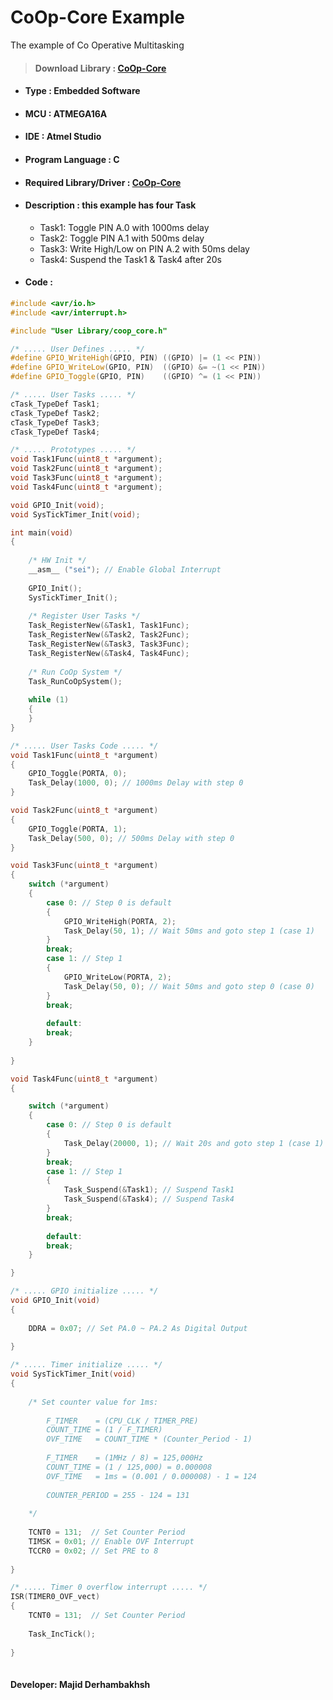 # CoOp-Core Example
The example of Co Operative Multitasking

> #### Download Library : [CoOp-Core](https://github.com/Majid-Derhambakhsh/CoOp-Core)  

- #### Type : Embedded Software

- #### MCU  : ATMEGA16A

- #### IDE  : Atmel Studio

- #### Program Language : C

- #### Required Library/Driver :  [CoOp-Core](https://github.com/Majid-Derhambakhsh/CoOp-Core)  

- #### Description : this example has four Task
  - Task1: Toggle PIN A.0 with 1000ms delay
  - Task2: Toggle PIN A.1 with 500ms delay
  - Task3: Write High/Low on PIN A.2 with 50ms delay
  - Task4: Suspend the Task1 & Task4 after 20s

- #### Code :
```c++  
#include <avr/io.h>
#include <avr/interrupt.h>

#include "User Library/coop_core.h"

/* ..... User Defines ..... */
#define GPIO_WriteHigh(GPIO, PIN) ((GPIO) |= (1 << PIN))
#define GPIO_WriteLow(GPIO, PIN)  ((GPIO) &= ~(1 << PIN))
#define GPIO_Toggle(GPIO, PIN)    ((GPIO) ^= (1 << PIN))

/* ..... User Tasks ..... */
cTask_TypeDef Task1;
cTask_TypeDef Task2;
cTask_TypeDef Task3;
cTask_TypeDef Task4;

/* ..... Prototypes ..... */
void Task1Func(uint8_t *argument);
void Task2Func(uint8_t *argument);
void Task3Func(uint8_t *argument);
void Task4Func(uint8_t *argument);

void GPIO_Init(void);
void SysTickTimer_Init(void);

int main(void)
{
	
	/* HW Init */
	__asm__ ("sei"); // Enable Global Interrupt
	
	GPIO_Init();
	SysTickTimer_Init();
	
	/* Register User Tasks */
	Task_RegisterNew(&Task1, Task1Func);
	Task_RegisterNew(&Task2, Task2Func);
	Task_RegisterNew(&Task3, Task3Func);
	Task_RegisterNew(&Task4, Task4Func);
	
	/* Run CoOp System */
	Task_RunCoOpSystem();
	
	while (1) 
	{
	}
}

/* ..... User Tasks Code ..... */
void Task1Func(uint8_t *argument)
{
	GPIO_Toggle(PORTA, 0);
	Task_Delay(1000, 0); // 1000ms Delay with step 0
}

void Task2Func(uint8_t *argument)
{
	GPIO_Toggle(PORTA, 1);
	Task_Delay(500, 0); // 500ms Delay with step 0
}

void Task3Func(uint8_t *argument)
{
	switch (*argument)
	{
		case 0: // Step 0 is default
		{
			GPIO_WriteHigh(PORTA, 2);
			Task_Delay(50, 1); // Wait 50ms and goto step 1 (case 1)
		}
		break;
		case 1: // Step 1
		{
			GPIO_WriteLow(PORTA, 2);
			Task_Delay(50, 0); // Wait 50ms and goto step 0 (case 0)
		}
		break;
		
		default:
		break;
	}
	
}

void Task4Func(uint8_t *argument)
{

	switch (*argument)
	{
		case 0: // Step 0 is default
		{
			Task_Delay(20000, 1); // Wait 20s and goto step 1 (case 1)
		}
		break;
		case 1: // Step 1
		{
			Task_Suspend(&Task1); // Suspend Task1
			Task_Suspend(&Task4); // Suspend Task4
		}
		break;
		
		default:
		break;
	}

}

/* ..... GPIO initialize ..... */
void GPIO_Init(void)
{
	
	DDRA = 0x07; // Set PA.0 ~ PA.2 As Digital Output
	
}

/* ..... Timer initialize ..... */
void SysTickTimer_Init(void)
{
	
	/* Set counter value for 1ms:
		
		F_TIMER    = (CPU_CLK / TIMER_PRE)
		COUNT_TIME = (1 / F_TIMER)
		OVF_TIME   = COUNT_TIME * (Counter_Period - 1)
		
		F_TIMER    = (1MHz / 8) = 125,000Hz
		COUNT_TIME = (1 / 125,000) = 0.000008
		OVF_TIME   = 1ms = (0.001 / 0.000008) - 1 = 124
		
		COUNTER_PERIOD = 255 - 124 = 131
		
	*/
	
	TCNT0 = 131;  // Set Counter Period
	TIMSK = 0x01; // Enable OVF Interrupt
	TCCR0 = 0x02; // Set PRE to 8
	
}

/* ..... Timer 0 overflow interrupt ..... */
ISR(TIMER0_OVF_vect)
{
	TCNT0 = 131;  // Set Counter Period
	
	Task_IncTick();
	
}
   
``` 

#### Developer: Majid Derhambakhsh

